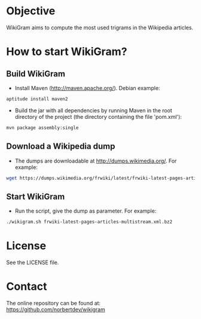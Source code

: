 Objective
=========

WikiGram aims to compute the most used trigrams in the Wikipedia articles.


How to start WikiGram?
======================

Build WikiGram
--------------

* Install Maven (http://maven.apache.org/). Debian example:
```sh
aptitude install maven2
```

* Build the jar with all dependencies by running Maven in the root directory of the project (the directory containing the file 'pom.xml'):
```sh
mvn package assembly:single
```

Download a Wikipedia dump
-------------------------

* The dumps are downloadable at http://dumps.wikimedia.org/. For example:
```sh
wget https://dumps.wikimedia.org/frwiki/latest/frwiki-latest-pages-articles-multistream.xml.bz2
```

Start WikiGram
--------------

* Run the script, give the dump as parameter. For example:
```sh
./wikigram.sh frwiki-latest-pages-articles-multistream.xml.bz2
```

License
=======

See the LICENSE file.


Contact
=======

The online repository can be found at:
https://github.com/norbertdev/wikigram
